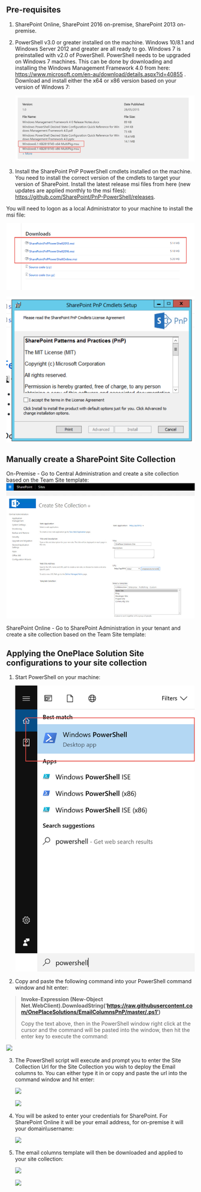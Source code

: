 Pre-requisites
--------------

1.  SharePoint Online, SharePoint 2016 on-premise, SharePoint 2013
    on-premise.

2.  PowerShell v3.0 or greater installed on the machine. Windows 10/8.1
    and Windows Server 2012 and greater are all ready to go. Windows 7
    is preinstalled with v2.0 of PowerShell. PowerShell needs to be
    upgraded on Windows 7 machines. This can be done by downloading and
    installing the Windows Management Framework 4.0 from here:
    <https://www.microsoft.com/en-au/download/details.aspx?id=40855> .
    Download and install either the x64 or x86 version based on your
    version of Windows 7:

    ![](./README-Images/image1.png)

3.  Install the SharePoint PnP PowerShell cmdlets installed on the
    machine. You need to install the correct version of the cmdlets to
    target your version of SharePoint. Install the latest release msi
    files from here (new updates are applied monthly to the msi files):
    <https://github.com/SharePoint/PnP-PowerShell/releases>.

You will need to logon as a local Administrator to your machine to
install the msi file:

![](./README-Images/image2.png)

![](./README-Images/image3.png)


Manually create a SharePoint Site Collection
--------------------------------------------

On-Premise - Go to Central Administration and create a site collection based on the Team Site template:
![](./README-Images/createsitecollection-onpremise.jpg)

SharePoint Online - Go to SharePoint Administration in your tenant and create a site collection based on the Team Site template:

Applying the OnePlace Solution Site configurations to your site collection
--------------------------------------

1.  Start PowerShell on your machine:

    ![](./README-Images/image4.png)

2.  Copy and paste the following command into your PowerShell command
    window and hit enter:

> **Invoke-Expression (New-Object
> Net.WebClient).DownloadString(‘https://raw.githubusercontent.com/OnePlaceSolutions/EmailColumnsPnP/master/.ps1’)**
>
> Copy the text above, then in the PowerShell window right click at the
> cursor and the command will be pasted into the window, then hit the
> enter key to execute the command:

![](./README-Images/image5.png)

3.  The PowerShell script will execute and prompt you to enter the Site
    Collection Url for the Site Collection you wish to deploy the Email
    columns to. You can either type it in or copy and paste the url into
    the command window and hit enter:

    ![](./README-Images/image6.png)

    ![](./README-Images/image7.png)

4.  You will be asked to enter your credentials for SharePoint. For
    SharePoint Online it will be your email address, for on-premise it
    will your domain\\username:

    ![](./README-Images/image8.png)

5.  The email columns template will then be downloaded and applied to
    your site collection:

    ![](./README-Images/image9.png)

    ![](./README-Images/image10.png)

